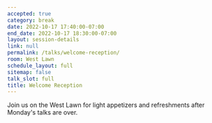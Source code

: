 ```yaml
---
accepted: true
category: break
date: 2022-10-17 17:40:00-07:00
end_date: 2022-10-17 18:30:00-07:00
layout: session-details
link: null
permalink: /talks/welcome-reception/
room: West Lawn
schedule_layout: full
sitemap: false
talk_slot: full
title: Welcome Reception
---
```


Join us on the West Lawn for light appetizers and refreshments after Monday's talks are over.
